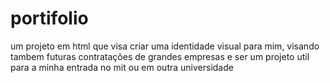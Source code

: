 # portifolio
um projeto em html que visa criar uma identidade visual para mim, visando tambem futuras contratações de grandes empresas e ser um projeto util para a minha entrada no mit ou em outra universidade

